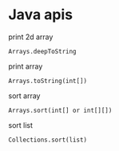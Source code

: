 # Java apis

print 2d array

```text
Arrays.deepToString
```

print array

```text
Arrays.toString(int[])
```

sort array

```text
Arrays.sort(int[] or int[][])
```

sort list

```text
Collections.sort(list)
```

